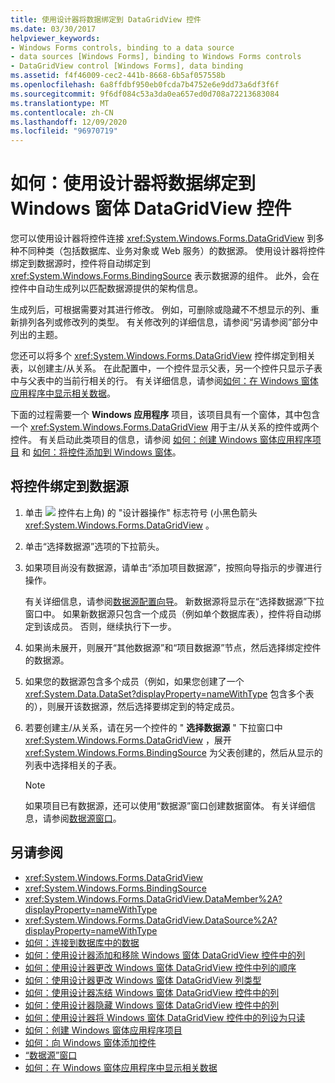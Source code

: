 ```yaml
---
title: 使用设计器将数据绑定到 DataGridView 控件
ms.date: 03/30/2017
helpviewer_keywords:
- Windows Forms controls, binding to a data source
- data sources [Windows Forms], binding to Windows Forms controls
- DataGridView control [Windows Forms], data binding
ms.assetid: f4f46009-cec2-441b-8668-6b5af057558b
ms.openlocfilehash: 6a8ffdbf950eb0fcda7b4752e6e9dd73a6df3f6f
ms.sourcegitcommit: 9f6df084c53a3da0ea657ed0d708a72213683084
ms.translationtype: MT
ms.contentlocale: zh-CN
ms.lasthandoff: 12/09/2020
ms.locfileid: "96970719"
---
```

# <a name="how-to-bind-data-to-the-windows-forms-datagridview-control-using-the-designer"></a>如何：使用设计器将数据绑定到 Windows 窗体 DataGridView 控件

您可以使用设计器将控件连接 <xref:System.Windows.Forms.DataGridView> 到多种不同种类（包括数据库、业务对象或 Web 服务）的数据源。 使用设计器将控件绑定到数据源时，控件将自动绑定到 <xref:System.Windows.Forms.BindingSource> 表示数据源的组件。 此外，会在控件中自动生成列以匹配数据源提供的架构信息。

 生成列后，可根据需要对其进行修改。 例如，可删除或隐藏不不想显示的列、重新排列各列或修改列的类型。 有关修改列的详细信息，请参阅“另请参阅”部分中列出的主题。

 您还可以将多个 <xref:System.Windows.Forms.DataGridView> 控件绑定到相关表，以创建主/从关系。 在此配置中，一个控件显示父表，另一个控件只显示子表中与父表中的当前行相关的行。 有关详细信息，请参阅[如何：在 Windows 窗体应用程序中显示相关数据](/previous-versions/visualstudio/visual-studio-2013/57tx3hhe(v=vs.120))。

 下面的过程需要一个 **Windows 应用程序** 项目，该项目具有一个窗体，其中包含一个 <xref:System.Windows.Forms.DataGridView> 用于主/从关系的控件或两个控件。 有关启动此类项目的信息，请参阅 [如何：创建 Windows 窗体应用程序项目](/visualstudio/ide/step-1-create-a-windows-forms-application-project) 和 [如何：将控件添加到 Windows 窗体](how-to-add-controls-to-windows-forms.md)。

## <a name="to-bind-the-control-to-a-data-source"></a>将控件绑定到数据源

1. 单击 ![ ](./media/designer-actions-glyph.gif) 控件右上角) 的 "设计器操作" 标志符号 (小黑色箭头 <xref:System.Windows.Forms.DataGridView> 。

2. 单击“选择数据源”选项的下拉箭头。

3. 如果项目尚没有数据源，请单击“添加项目数据源”，按照向导指示的步骤进行操作。

     有关详细信息，请参阅[数据源配置向导](/previous-versions/visualstudio/visual-studio-2013/w4dd7z6t(v=vs.120))。 新数据源将显示在“选择数据源”下拉窗口中。 如果新数据源只包含一个成员（例如单个数据库表），控件将自动绑定到该成员。 否则，继续执行下一步。

4. 如果尚未展开，则展开“其他数据源”和“项目数据源”节点，然后选择绑定控件的数据源。

5. 如果您的数据源包含多个成员（例如，如果您创建了一个 <xref:System.Data.DataSet?displayProperty=nameWithType> 包含多个表的），则展开该数据源，然后选择要绑定到的特定成员。

6. 若要创建主/从关系，请在另一个控件的 " **选择数据源** " 下拉窗口中 <xref:System.Windows.Forms.DataGridView> ，展开 <xref:System.Windows.Forms.BindingSource> 为父表创建的，然后从显示的列表中选择相关的子表。

    > [!NOTE]
    > 如果项目已有数据源，还可以使用“数据源”窗口创建数据窗体。 有关详细信息，请参阅[数据源窗口](/previous-versions/visualstudio/visual-studio-2013/6ckyxa83(v=vs.120))。

## <a name="see-also"></a>另请参阅

- <xref:System.Windows.Forms.DataGridView>
- <xref:System.Windows.Forms.BindingSource>
- <xref:System.Windows.Forms.DataGridView.DataMember%2A?displayProperty=nameWithType>
- <xref:System.Windows.Forms.DataGridView.DataSource%2A?displayProperty=nameWithType>
- [如何：连接到数据库中的数据](/previous-versions/visualstudio/visual-studio-2013/fxk9yw1t(v=vs.120))
- [如何：使用设计器添加和移除 Windows 窗体 DataGridView 控件中的列](add-and-remove-columns-in-the-datagrid-using-the-designer.md)
- [如何：使用设计器更改 Windows 窗体 DataGridView 控件中列的顺序](change-the-order-of-columns-in-the-datagrid-using-the-designer.md)
- [如何：使用设计器更改 Windows 窗体 DataGridView 列类型](change-the-type-of-a-wf-datagridview-column-using-the-designer.md)
- [如何：使用设计器冻结 Windows 窗体 DataGridView 控件中的列](freeze-columns-in-the-datagrid-using-the-designer.md)
- [如何：使用设计器隐藏 Windows 窗体 DataGridView 控件中的列](hide-columns-in-the-datagrid-using-the-designer.md)
- [如何：使用设计器将 Windows 窗体 DataGridView 控件中的列设为只读](make-columns-read-only-in-the-datagrid-using-the-designer.md)
- [如何：创建 Windows 窗体应用程序项目](/visualstudio/ide/step-1-create-a-windows-forms-application-project)
- [如何：向 Windows 窗体添加控件](how-to-add-controls-to-windows-forms.md)
- [“数据源”窗口](/previous-versions/visualstudio/visual-studio-2013/6ckyxa83(v=vs.120))
- [如何：在 Windows 窗体应用程序中显示相关数据](/previous-versions/visualstudio/visual-studio-2013/57tx3hhe(v=vs.120))
